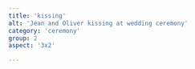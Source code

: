 ```yaml
---
title: 'kissing'
alt: 'Jean and Oliver kissing at wedding ceremony'
category: 'ceremony'
group: 2
aspect: '3x2'

---
```

